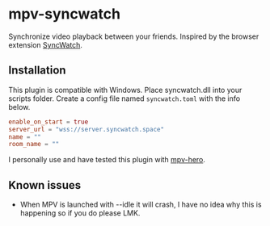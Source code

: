 # mpv-syncwatch

Synchronize video playback between your friends. Inspired by the browser extension [SyncWatch](https://github.com/Semro/syncwatch?tab=readme-ov-file).

## Installation

This plugin is compatible with Windows. Place syncwatch.dll into your scripts folder. Create a config file named `syncwatch.toml` with the info below.
```toml
enable_on_start = true
server_url = "wss://server.syncwatch.space"
name = ""
room_name = ""
```
I personally use and have tested this plugin with [mpv-hero](https://github.com/stax76/mpv-hero).

## Known issues

- When MPV is launched with --idle it will crash, I have no idea why this is happening so if you do please LMK.